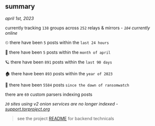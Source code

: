 
## summary
_april 1st, 2023_

currently tracking `138` groups across `252` relays & mirrors - _`104` currently online_

⏲ there have been `5` posts within the `last 24 hours`

🦈 there have been `5` posts within the `month of april`

🪐 there have been `891` posts within the `last 90 days`

🏚 there have been `893` posts within the `year of 2023`

🦕 there have been `5584` posts `since the dawn of ransomwatch`

there are `69` custom parsers indexing posts

_`20` sites using v2 onion services are no longer indexed - [support.torproject.org](https://support.torproject.org/onionservices/v2-deprecation/)_

> see the project [README](https://github.com/joshhighet/ransomwatch#ransomwatch--) for backend technicals
